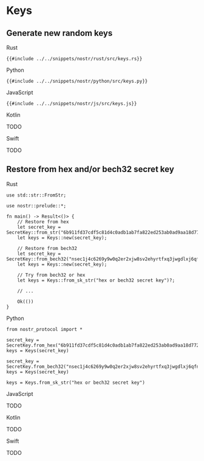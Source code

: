 # Keys

## Generate new random keys

<custom-tabs category="lang">

<div slot="title">Rust</div>
<section>

```rust,ignore
{{#include ../../snippets/nostr/rust/src/keys.rs}}
```

</section>

<div slot="title">Python</div>
<section>

```python,ignore
{{#include ../../snippets/nostr/python/src/keys.py}}
```

</section>

<div slot="title">JavaScript</div>
<section>

```javascript,ignore
{{#include ../../snippets/nostr/js/src/keys.js}}
```

</section>

<div slot="title">Kotlin</div>
<section>

TODO

</section>

<div slot="title">Swift</div>
<section>

TODO

</section>
</custom-tabs>

## Restore from **hex** and/or **bech32** secret key

<custom-tabs category="lang">

<div slot="title">Rust</div>
<section>

```rust,ignore
use std::str::FromStr;

use nostr::prelude::*;

fn main() -> Result<()> {
    // Restore from hex
    let secret_key = SecretKey::from_str("6b911fd37cdf5c81d4c0adb1ab7fa822ed253ab0ad9aa18d77257c88b29b718e")?;
    let keys = Keys::new(secret_key);

    // Restore from bech32
    let secret_key = SecretKey::from_bech32("nsec1j4c6269y9w0q2er2xjw8sv2ehyrtfxq3jwgdlxj6qfn8z4gjsq5qfvfk99")?;
    let keys = Keys::new(secret_key);

    // Try from bech32 or hex
    let keys = Keys::from_sk_str("hex or bech32 secret key")?;

    // ...

    Ok(())
}
```

</section>

<div slot="title">Python</div>
<section>

```python,ignore
from nostr_protocol import *

secret_key = SecretKey.from_hex("6b911fd37cdf5c81d4c0adb1ab7fa822ed253ab0ad9aa18d77257c88b29b718e")
keys = Keys(secret_key)

secret_key = SecretKey.from_bech32("nsec1j4c6269y9w0q2er2xjw8sv2ehyrtfxq3jwgdlxj6qfn8z4gjsq5qfvfk99")
keys = Keys(secret_key)

keys = Keys.from_sk_str("hex or bech32 secret key")
```

</section>

<div slot="title">JavaScript</div>
<section>

TODO

</section>

<div slot="title">Kotlin</div>
<section>

TODO

</section>

<div slot="title">Swift</div>
<section>

TODO

</section>
</custom-tabs>